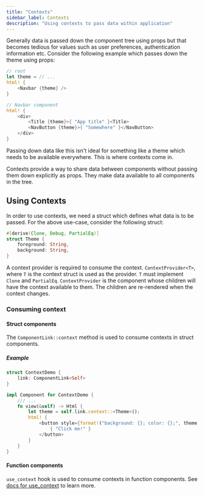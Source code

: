 ```yaml
---
title: "Contexts"
sidebar_label: Contexts
description: "Using contexts to pass data within application"
---
```


Generally data is passed down the component tree using props but that becomes tedious for values such as 
user preferences, authentication information etc. Consider the following example which passes down the 
theme using props:
```rust
// root
let theme = // ...
html! {
    <Navbar {theme} />
}

// Navbar component
html! {
    <div>
        <Title {theme}>{ "App title" }<Title>
        <NavButton {theme}>{ "Somewhere" }</NavButton>
    </div>
}
```

Passing down data like this isn't ideal for something like a theme which needs to be available everywhere. 
This is where contexts come in.

Contexts provide a way to share data between components without passing them down explicitly as props.
They make data available to all components in the tree.

## Using Contexts

In order to use contexts, we need a struct which defines what data is to be passed.
For the above use-case, consider the following struct:
```rust
#[derive(Clone, Debug, PartialEq)]
struct Theme {
    foreground: String,
    background: String,
}
```

A context provider is required to consume the context. `ContextProvider<T>`, where `T` is the context struct is used as the provider.
`T` must implement `Clone` and `PartialEq`. `ContextProvider` is the component whose children will have the context available to them.
The children are re-rendered when the context changes.

### Consuming context

#### Struct components

The `ComponentLink::context` method is used to consume contexts in struct components.

##### Example

```rust
struct ContextDemo {
    link: ComponentLink<Self> 
}

impl Component for ContextDemo {
    /// ...
    fn view(&self) -> Html {
        let theme = self.link.context::<Theme>();
        html! {
            <button style={format!("background: {}; color: {};", theme.background, theme.foreground)}>
                { "Click me!" }
            </button>
        }
    }
}
```

#### Function components

`use_context` hook is used to consume contexts in function components. 
See [docs for use_context](function-components/pre-defined-hooks.md#use_context) to learn more.
